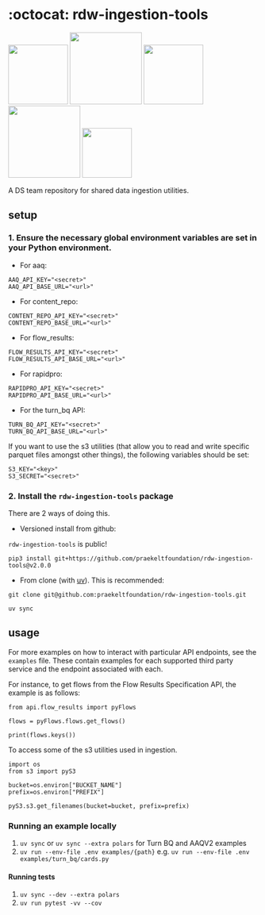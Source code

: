 <h1 align="left">
  :octocat: rdw-ingestion-tools
</h1>

<div align="left">
  <p>
    <img src="https://github.com/praekeltfoundation/rdw-ingestion-tools/workflows/lint/badge.svg" width="120" />
    <img src="https://github.com/praekeltfoundation/rdw-ingestion-tools/workflows/release/badge.svg" width="145" />
    <img src="https://github.com/praekeltfoundation/rdw-ingestion-tools/workflows/test/badge.svg" width="120" />
    <img src="https://img.shields.io/badge/version-2.0.3-orange" width="145" />
    <img src="https://img.shields.io/badge/license-MIT-blue" width="100" />
  </p>
</div>


A DS team repository for shared data ingestion utilities.

## setup

### 1. Ensure the necessary global environment variables are set in your Python environment.

- For aaq:

```
AAQ_API_KEY="<secret>"
AAQ_API_BASE_URL="<url>"

```

- For content_repo:

```
CONTENT_REPO_API_KEY="<secret>"
CONTENT_REPO_BASE_URL="<url>"

```

- For flow_results:

```
FLOW_RESULTS_API_KEY="<secret>"
FLOW_RESULTS_API_BASE_URL="<url>"

```

- For rapidpro:

```
RAPIDPRO_API_KEY="<secret>"
RAPIDPRO_API_BASE_URL="<url>"

```

- For the turn_bq API:

```
TURN_BQ_API_KEY="<secret>"
TURN_BQ_API_BASE_URL="<url>"

```

If you want to use the s3 utilities (that allow you to read and write specific parquet files amongst other things), the following variables should be set:

```
S3_KEY="<key>"
S3_SECRET="<secret>"

```

### 2. Install the `rdw-ingestion-tools` package

There are 2 ways of doing this.

- Versioned install from github:

`rdw-ingestion-tools` is public!

```
pip3 install git+https://github.com/praekeltfoundation/rdw-ingestion-tools@v2.0.0
```

- From clone (with [uv](https://docs.astral.sh/uv/)). This is recommended:

```
git clone git@github.com:praekeltfoundation/rdw-ingestion-tools.git

uv sync

```

## usage

For more examples on how to interact with particular API endpoints, see the `examples` file. These
contain examples for each supported third party service and the endpoint associated with each.

For instance, to get flows from the Flow Results Specification API, the example is as follows:

```
from api.flow_results import pyFlows

flows = pyFlows.flows.get_flows()

print(flows.keys())
```

To access some of the s3 utilities used in ingestion.

```
import os
from s3 import pyS3

bucket=os.environ["BUCKET_NAME"]
prefix=os.environ["PREFIX"]

pyS3.s3.get_filenames(bucket=bucket, prefix=prefix)
```

### Running an example locally
1. `uv sync` or `uv sync --extra polars` for Turn BQ and AAQV2 examples
2. `uv run --env-file .env examples/{path}` e.g. `uv run --env-file .env examples/turn_bq/cards.py`

#### Running tests
1. `uv sync --dev --extra polars`
2. `uv run pytest -vv --cov`
